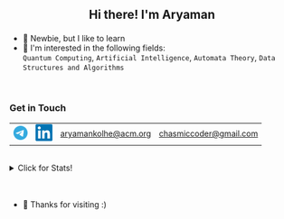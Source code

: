 <h2><p style="text-align: center;">Hi there! I'm Aryaman</p></h2>

- 🌱 Newbie, but I like to learn
- 🔭 I'm interested in the following fields:  
`Quantum Computing`, `Artificial Intelligence`, `Automata Theory`, `Data Structures and Algorithms`  

<br>

### Get in Touch
<table>
    <tr>
        <td>
            <a href="https://t.me/Chasmiccoder"><img src="./telegram.png" alt="Telegram" width="25"/></a>
        </td>
        <td>
            <a href="https://www.linkedin.com/in/aryamankolhe/"><img src="./linkedin.png" alt="Linkedin" width="30"/></a>
        </td>
        <td>
            <a href="mailto:aryamankolhe@acm.org">aryamankolhe@acm.org</a>    
        </td>
        <td>
            <a href="mailto:chasmiccoder@gmail.com">chasmiccoder@gmail.com</a>
        </td>
    </tr>
</table>

<br>

<details>
<summary>Click for Stats!</summary>
<p align="center"> <img src="https://komarev.com/ghpvc/?username=Chasmiccoder&style=flat-square" alt="AMK" /> </p>
<p float="left"> 
<img src="https://github-readme-stats.vercel.app/api?username=Chasmiccoder&theme=calm&show_icons=true" alt="stats" width=400>
<img src="https://github-readme-streak-stats.herokuapp.com/?user=Chasmiccoder&theme=monokai-metallian"  width=400 alt="Streak Stats!">
</p>
</details>

<br>
<br>

- 🚀 Thanks for visiting :)